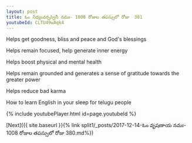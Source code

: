 ```yaml
---
layout: post
title: ఓం నిథ్యంవర్చస్వినీ నమః- 1008 రోజుల తపస్సులో రోజు  381
youtubeId: CLTU49wAqk4
---
```

 
 
Helps get goodness, bliss and peace and God's blessings
 
Helps remain focused, help generate inner energy 
 
Helps boost physical and mental health 
 
Helps remain grounded and generates a sense of gratitude towards the greater power 
 
Helps reduce bad karma
 
How to learn English in your sleep for telugu people
 
 
 
 


{% include youtubePlayer.html id=page.youtubeId %}
 
[Next]({{ site.baseurl }}{% link split1/_posts/2017-12-14-ఓం వృషణాయ నమః- 1008 రోజుల తపస్సులో రోజు  380.md%})
 
